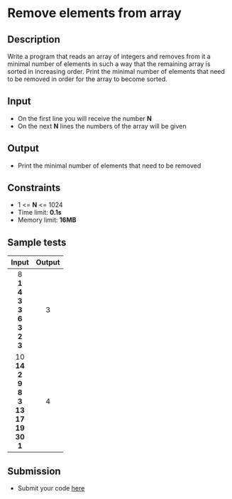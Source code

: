 # Remove elements from array

## Description
Write a program that reads an array of integers and removes from it a minimal number of elements in such a way that the remaining array is sorted in increasing order.
Print the minimal number of elements that need to be removed in order for the array to become sorted.

## Input
- On the first line you will receive the number **N**
- On the next **N** lines the numbers of the array will be given

## Output
- Print the minimal number of elements that need to be removed

## Constraints
- 1 <= **N** <= 1024
- Time limit: **0.1s**
- Memory limit: **16MB**

## Sample tests

| Input | Output |
|:-----:|:------:|
| 8<br>**1<br>4<br>3<br>3<br>6<br>3<br>2<br>3** | 3 |
| 10<br>**14<br>2<br>9<br>8<br>3<br>13<br>17<br>19<br>30<br>1** | 4 |

## Submission
- Submit your code [here](http://bgcoder.com/Contests/Practice/Index/464#14)
